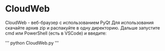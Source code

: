 # CloudWeb
CloudWeb - веб-браузер с использованием PyQt
Для использования скачайте архив zip и распакуйте в одну директорию.
Дальше запустите cmd или PowerShell (есть в VSCode) и введите:

'''
python CloudWeb.py
'''
  
